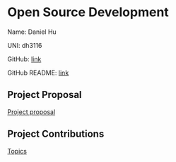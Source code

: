 # Open Source Development

Name: Daniel Hu

UNI: dh3116

GitHub: [link](https://github.com/dhu16)

GitHub README: [link](https://github.com/dhu16/dhu16/blob/main/README.md)


## Project Proposal

<a href="https://github.com/dhu16/project-proposals-s2023/blob/main/Project%20Idea.md" target="_blank" rel="noreferrer">Project proposal</a>

## Project Contributions

<a href="https://github.com/dhu16/project-proposals-s2023/blob/main/Project%20Contribution%20Choice.md" target="_blank" rel="noreferrer">Topics</a>
